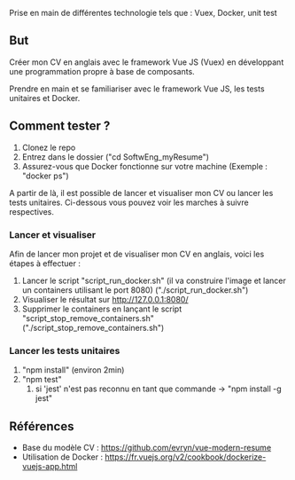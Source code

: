 Prise en main de différentes technologie tels que : Vuex, Docker, unit test

## But

Créer mon CV en anglais avec le framework Vue JS (Vuex) en développant une programmation propre à base de composants.

Prendre en main et se familiariser avec le framework Vue JS, les tests unitaires et Docker.

## Comment tester ?

1. Clonez le repo 
2. Entrez dans le dossier ("cd SoftwEng_myResume")
3. Assurez-vous que Docker fonctionne sur votre machine (Exemple : "docker ps")

A partir de là, il est possible de lancer et visualiser mon CV ou lancer les tests unitaires. Ci-dessous vous pouvez voir les marches à suivre respectives.

### Lancer et visualiser 

Afin de lancer mon projet et de visualiser mon CV en anglais, voici les étapes à effectuer :

1. Lancer le script "script_run_docker.sh" (il va construire l'image et lancer un containers utilisant le port 8080) ("./script_run_docker.sh")
2. Visualiser le résultat sur http://127.0.0.1:8080/
3. Supprimer le containers en lançant le script "script_stop_remove_containers.sh"  ("./script_stop_remove_containers.sh")

### Lancer les tests unitaires

1. "npm install" (environ 2min)
2. "npm test"
   1. si 'jest' n'est pas reconnu en tant que commande -> "npm install -g jest"

## Références

- Base du modèle CV 		: https://github.com/evryn/vue-modern-resume
- Utilisation de Docker 	: https://fr.vuejs.org/v2/cookbook/dockerize-vuejs-app.html



